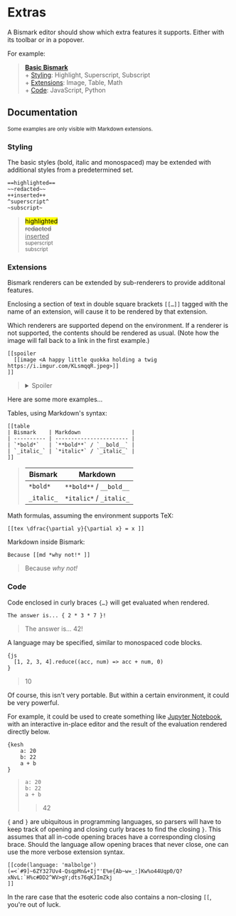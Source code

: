 # Extras

A Bismark editor should show which extra features it supports. Either with its toolbar or in a popover.

For example:

> **[Basic Bismark](/readme.md)**  
> \+ [Styling](#styling): Highlight, Superscript, Subscript  
> \+ [Extensions](#extensions): Image, Table, Math  
> \+ [Code](#code): JavaScript, Python


## Documentation

<sub>Some examples are only visible with Markdown extensions.</sub>


### Styling

The basic styles (bold, italic and monospaced) may be extended with additional styles from a predetermined set.

	==highlighted==
	~~redacted~~
	++inserted++
	^superscript^
	~subscript~

> <mark>highlighted</mark>  
> <del>redacted</del>  
> <ins>inserted</ins>  
> <sup>superscript</sup>  
> <sub>subscript</sub>


### Extensions

Bismark renderers can be extended by sub-renderers to provide additonal features.

Enclosing a section of text in double square brackets `[[…]]` tagged with the name of an extension, will cause it to be rendered by that extension.

Which renderers are supported depend on the environment. If a renderer is not supported, the contents should be rendered as usual. (Note how the image will fall back to a link in the first example.)

	[[spoiler
	  [[image <A happy little quokka holding a twig https://i.imgur.com/KLsmqqR.jpeg>]]
	]]

> <details>
> <summary>Spoiler</summary>
>   <img title="A happy little quokka holding a twig" src="https://i.imgur.com/KLsmqqR.jpeg"/>
> </details>

Here are some more examples…

Tables, using Markdown's syntax:

	[[table
	| Bismark    | Markdown                |
	| ---------- | ----------------------- |
	| `*bold*`   | `**bold**` / `__bold__` |
	| `_italic_` | `*italic*` / `_italic_` |
	]]

> | Bismark    | Markdown                |
> | ---------- | ----------------------- |
> | `*bold*`   | `**bold**` / `__bold__` |
> | `_italic_` | `*italic*` / `_italic_` |

Math formulas, assuming the environment supports TeX:

	[[tex \dfrac{\partial y}{\partial x} = x ]]

Markdown inside Bismark:

	Because [[md *why not!* ]]

> Because *why not!*


### Code

Code enclosed in curly braces `{…}` will get evaluated when rendered.

	The answer is... { 2 * 3 * 7 }!

> The answer is… 42!

A language may be specified, similar to monospaced code blocks.

	{js
	  [1, 2, 3, 4].reduce((acc, num) => acc + num, 0)
	}

> 10

Of course, this isn't very portable. But within a certain environment, it could be very powerful.

For example, it could be used to create something like [Jupyter Notebook](https://jupyter.org/), with an interactive in-place editor and the result of the evaluation rendered directly below.

	{kesh
	    a: 20
	    b: 22
	    a + b
	}

> ```
> a: 20
> b: 22
> a + b
> ```
> > 42

`{` and `}` are ubiquitous in programming languages, so parsers will have to keep track of opening and closing curly braces to find the closing `}`. This assumes that all in-code opening braces have a corresponding closing brace. Should the language allow opening braces that never close, one can use the more verbose extension syntax.

	[[code(language: 'malbolge')
	(=<`#9]~6ZY327Uv4-QsqpMn&+Ij"'E%e{Ab~w=_:]Kw%o44Uqp0/Q?xNvL:`H%c#DD2^WV>gY;dts76qKJImZkj
	]]

In the rare case that the esoteric code also contains a non-closing `[[`, you're out of luck.
